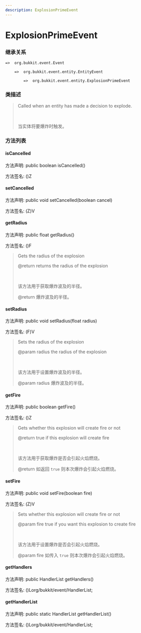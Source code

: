 ```yaml
---
description: ExplosionPrimeEvent
---
```


# ExplosionPrimeEvent

### 继承关系

    =>  org.bukkit.event.Event

        =>  org.bukkit.event.entity.EntityEvent

            =>  org.bukkit.event.entity.ExplosionPrimeEvent

### 类描述

> Called when an entity has made a decision to explode.
> 
> <br>
> 
> 当实体将要爆炸时触发。

### 方法列表

#### isCancelled

方法声明: public boolean isCancelled()

方法签名: ()Z

#### setCancelled

方法声明: public void setCancelled(boolean cancel)

方法签名: (Z)V

#### getRadius

方法声明: public float getRadius()

方法签名: ()F

> Gets the radius of the explosion
> 
> @return returns the radius of the explosion
> 
> <br>
> 
> 该方法用于获取爆炸波及的半径。
> 
> @return 爆炸波及的半径。

#### setRadius

方法声明: public void setRadius(float radius)

方法签名: (F)V

> Sets the radius of the explosion
> 
> @param radius the radius of the explosion
> 
> <br>
> 
> 该方法用于设置爆炸波及的半径。
> 
> @param radius 爆炸波及的半径。

#### getFire

方法声明: public boolean getFire()

方法签名: ()Z

> Gets whether this explosion will create fire or not
> 
> @return true if this explosion will create fire
> 
> <br>
> 
> 该方法用于获取爆炸是否会引起火焰燃烧。
> 
> @return 如返回 `true` 则本次爆炸会引起火焰燃烧。

#### setFire

方法声明: public void setFire(boolean fire)

方法签名: (Z)V

> Sets whether this explosion will create fire or not
> 
> @param fire true if you want this explosion to create fire
> 
> <br>
> 
> 该方法用于设置爆炸是否会引起火焰燃烧。
> 
> @param fire 如传入 `true` 则本次爆炸会引起火焰燃烧。

#### getHandlers

方法声明: public HandlerList getHandlers()

方法签名: ()Lorg/bukkit/event/HandlerList;

#### getHandlerList

方法声明: public static HandlerList getHandlerList()

方法签名: ()Lorg/bukkit/event/HandlerList;
